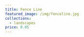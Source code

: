 ```yaml
---
title: Fence Line
featured_image: /img/fenceline.jpg
collections:
  - landscapes
price: 0.05
---
```

